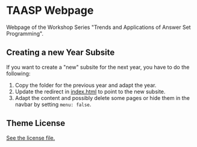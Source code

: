 
# TAASP Webpage

Webpage of the Workshop Series "Trends and Applications of Answer Set Programming".

## Creating a new Year Subsite

If you want to create a "new" subsite for the next year, you have to do the following:

1) Copy the folder for the previous year and adapt the year.
4) Update the redirect in [index.html](./index.html) to point to the new subsite.
5) Adapt the content and possibly delete some pages or hide them in the navbar by setting `menu: false`.


## Theme License

[See the license file.](./LICENSE.md)


